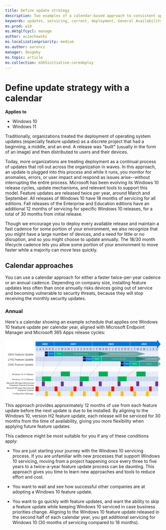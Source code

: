 ```yaml
---
title: Define update strategy
description: Two examples of a calendar-based approach to consistent update installation
keywords: updates, servicing, current, deployment, General Availability Channel, feature, quality, rings, tools
ms.prod: w10
ms.mktglfcycl: manage
author: aczechowski
ms.localizationpriority: medium
ms.author: aaroncz
manager: dougeby
ms.topic: article
ms.collection: m365initiative-coredeploy
---
```


# Define update strategy with a calendar

**Applies to**

- Windows 10
- Windows 11

Traditionally, organizations treated the deployment of operating system updates (especially feature updates) as a discrete project that had a beginning, a middle, and an end. A release was "built" (usually in the form of an image) and then distributed to users and their devices.

Today, more organizations are treating deployment as a continual process of updates that roll out across the organization in waves. In this approach, an update is plugged into this process and while it runs, you monitor for anomalies, errors, or user impact and respond as issues arise--without interrupting the entire process. Microsoft has been evolving its Windows 10 release cycles, update mechanisms, and relevant tools to support this model. Feature updates are released twice per year, around March and September. All releases of Windows 10 have 18 months of servicing for all editions. Fall releases of the Enterprise and Education editions have an additional 12 months of servicing for specific Windows 10 releases, for a total of 30 months from initial release.

Though we encourage you to deploy every available release and maintain a fast cadence for some portion of your environment, we also recognize that you might have a large number of devices, and a need for little or no disruption, and so you might choose to update annually. The 18/30 month lifecycle cadence lets you allow some portion of your environment to move faster while a majority can move less quickly.

## Calendar approaches
You can use a calendar approach for either a faster twice-per-year cadence or an annual cadence. Depending on company size, installing feature updates less often than once annually risks devices going out of service and becoming vulnerable to security threats, because they will stop receiving the monthly security updates.

### Annual
Here's a calendar showing an example schedule that applies one Windows 10 feature update per calendar year, aligned with Microsoft Endpoint Manager and Microsoft 365 Apps release cycles:

[ ![Calendar showing an annual update cadence.](images/annual-calendar.png) ](images/annual-calendar.png#lightbox)

This approach provides approximately 12 months of use from each feature update before the next update is due to be installed. By aligning to the Windows 10, version H2 feature update, each release will be serviced for 30 months from the time of availability, giving you more flexibility when applying future feature updates.

This cadence might be most suitable for you if any of these conditions apply:

- You are just starting your journey with the Windows 10 servicing process. If you are unfamiliar with new processes that support Windows 10 servicing, moving from a project happening once every three to five years to a twice-a-year feature update process can be daunting. This approach gives you time to learn new approaches and tools to reduce effort and cost.

- You want to wait and see how successful other companies are at adopting a Windows 10 feature update.

- You want to go quickly with feature updates, and want the ability to skip a feature update while keeping Windows 10 serviced in case business priorities change. Aligning to the Windows 10 feature update released in the second half of each calendar year, you get additional servicing for Windows 10 (30 months of servicing compared to 18 months).


